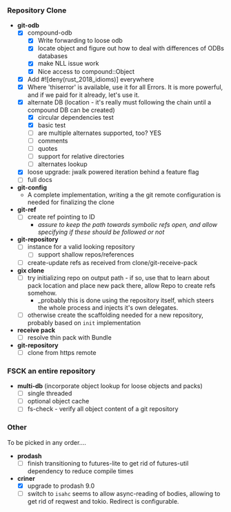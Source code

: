 ### Repository Clone

* **git-odb**
  * [x] compound-odb 
    * [x] Write forwarding to loose odb
    * [x] locate object and figure out how to deal with differences of ODBs databases
    * [x] make NLL issue work
    * [x] Nice access to compound::Object
  * [x] Add #![deny(rust_2018_idioms)] everywhere
  * [x] Where 'thiserror' is available, use it for all Errors. It is more powerful, and if we paid for it already, let's use it.
  * [x] alternate DB (location - it's really must following the chain until a compound DB can be created)
    * [x] circular dependencies test
    * [x] basic test
    * [ ] are multiple alternates supported, too? YES
    * [ ] comments
    * [ ] quotes 
    * [ ] support for relative directories
    * [ ] alternates lookup
  * [x] loose upgrade: jwalk powered iteration behind a feature flag
  * [ ] full docs
* **git-config**
  * A complete implementation, writing a the git remote configuration is needed for finalizing the clone
* **git-ref**
  * [ ] create ref pointing to ID
      * _assure to keep the path towards symbolic refs open, and allow specifying if these should be followed or not_
* **git-repository**
  * [ ] instance for a valid looking repository
    * [ ] support shallow repos/references
  * [ ] create-update refs as received from clone/git-receive-pack
* **gix clone**
  * [ ] try initializing repo on output path - if so, use that to learn about pack location and place new pack there, allow Repo to create refs somehow.
    * _probably this is done using the repository itself, which steers the whole process and injects it's own delegates.
  * [ ] otherwise create the scaffolding needed for a new repository, probably based on `init` implementation
* **receive pack**
  * [ ] resolve thin pack with Bundle
* **git-repository**
  * [ ] clone from https remote
  
### FSCK an entire repository

* **multi-db** (incorporate object lookup for loose objects and packs)
  * [ ] single threaded
  * [ ] optional object cache
  * [ ] fs-check - verify all object content of a git repository
  
### Other

To be picked in any order….

* **prodash**
  * [ ] finish transitioning to futures-lite to get rid of futures-util dependency to reduce compile times
* **criner**
  * [x] upgrade to prodash 9.0
  * [ ] switch to `isahc`
    seems to allow async-reading of bodies, allowing to get rid of reqwest and tokio. Redirect is configurable.

[josh-aug-12]: https://github.com/Byron/gitoxide/issues/1#issuecomment-672566602
